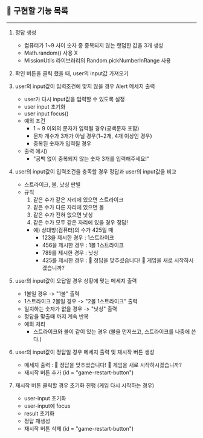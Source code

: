 ## 📝 구현할 기능 목록

---

1. 정답 생성

   - 컴퓨터가 1~9 사이 숫자 중 중복되지 않는 랜덤한 값을 3개 생성
   - Math.random() 사용 X
   - MissionUtils 라이브러리의 Random.pickNumberInRange 사용

2. 확인 버튼을 클릭 했을 때, user의 input값 가져오기

3. user의 input값이 입력조건에 맞지 않을 경우 Alert 메세지 출력

   - user가 다시 input값을 입력할 수 있도록 설정
   - user input 초기화
   - user input focus()
   - 예외 조건
     - 1 ~ 9 이외의 문자가 입력될 경우(공백문자 포함)
     - 문자 개수가 3개가 아닐 경우(1~2개, 4개 이상인 경우)
     - 중복된 숫자가 입력될 경우
   - 출력 예시)
     - "공백 없이 중복되지 않는 숫자 3개를 입력해주세요!"

4. user의 input값이 입력조건을 충족할 경우 정답과 user의 input값을 비교

   - 스트라이크, 볼, 낫싱 판별
   - 규칙
     1. 같은 수가 같은 자리에 있으면 스트라이크
     2. 같은 수가 다른 자리에 있으면 볼
     3. 같은 수가 전혀 없으면 낫싱
     4. 같은 수가 모두 같은 자리에 있을 경우 정답!
     - 예) 상대방(컴퓨터)의 수가 425일 때
       - 123을 제시한 경우 : 1스트라이크
       - 456을 제시한 경우 : 1볼 1스트라이크
       - 789를 제시한 경우 : 낫싱
       - 425를 제시한 경우 : 🎉 정답을 맞추셨습니다! 🎉 게임을 새로 시작하시겠습니까?

5. user의 input값이 오답일 경우 상황에 맞는 메세지 출력

   - 1볼일 경우 -> "1볼" 출력
   - 1스트라이크 2볼일 경우 -> "2볼 1스트라이크" 출력
   - 일치하는 숫자가 없을 경우 -> "낫싱" 출력
   - 정답을 맞출때 까지 계속 반복
   - 예외 처리
     - 스트라이크와 볼이 같이 있는 경우 (볼을 먼저쓰고, 스트라이크를 나중에 쓴다.)

6. user의 input값이 정답일 경우 메세지 출력 및 재시작 버튼 생성

   - 메세지 출력 : 🎉 정답을 맞추셨습니다! 🎉 게임을 새로 시작하시겠습니까?
   - 재시작 버튼 추가 (id = "game-restart-button")

7. 재시작 버튼 클릭할 경우 초기화 진행 (게임 다시 시작하는 경우)

   - user-input 초기화
   - user-input에 focus
   - result 초기화
   - 정답 재생성
   - 재시작 버튼 삭제 (id = "game-restart-button")

